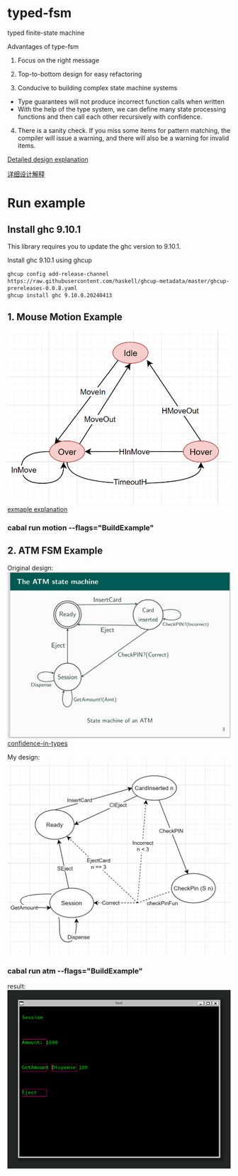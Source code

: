 typed-fsm
==========

typed finite-state machine

Advantages of type-fsm
1. Focus on the right message

2. Top-to-bottom design for easy refactoring

3. Conducive to building complex state machine systems

  + Type guarantees will not produce incorrect function calls when written
  + With the help of the type system, we can define many state processing functions and then call each other recursively with confidence.

4. There is a sanity check. If you miss some items for pattern matching, the compiler will issue a warning, and there will also be a warning for invalid items.

[Detailed design explanation](./more-en.md)

[详细设计解释](./more.md)

# Run example
## Install ghc 9.10.1
This library requires you to update the ghc version to 9.10.1.

Install ghc 9.10.1 using ghcup 
```shell
ghcup config add-release-channel https://raw.githubusercontent.com/haskell/ghcup-metadata/master/ghcup-prereleases-0.0.8.yaml
ghcup install ghc 9.10.0.20240413
```

## 1. Mouse Motion Example
![msg](data/png/motion_trans_msg.png)
[exmaple explanation](./more-en.md)
### cabal run motion  --flags="BuildExample"

## 2. ATM FSM Example
Original design:
![msg](data/png/atm.png)
[confidence-in-types](https://github.com/CodingCellist/talks/blob/main/2024-03-06-spls-st-andrews/confidence-in-types.pdf)

My design:
![atm-new](data/png/atm-new.png)
### cabal run atm  --flags="BuildExample"

result:
![atm-gui](data/png/atm-gui.png)
